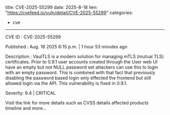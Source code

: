  
title: CVE-2025-55299
date: 2025-8-18
lien: "https://cvefeed.io/vuln/detail/CVE-2025-55299"
categories:
  - cve
---

CVE ID : CVE-2025-55299

Published :  Aug. 18
2025
6:15 p.m. | 1 hour
53 minutes ago

Description : VaulTLS is a modern solution for managing mTLS (mutual TLS) certificates. Prior to 0.9.1
user accounts created through the User web UI have an empty but not NULL password set
attackers can use this to login with an empty password. This is combined with that fact
that previously disabling the password based login only effected the frontend
but still allowed login via the API. This vulnerability is fixed in 0.9.1.

Severity: 9.4 | CRITICAL

Visit the link for more details
such as CVSS details
affected products
timeline
and more...
